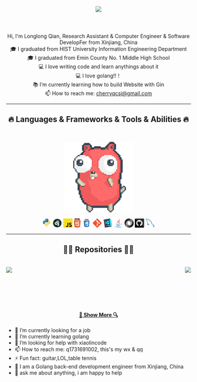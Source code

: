<!--img align="right" src="https://visitor-badge.laobi.icu/badge?page_id=sFFbLL.sFFbLL"-->

<h1 align="center">
  <a href="https://git.io/typing-svg">
    <img src="https://readme-typing-svg.herokuapp.com/?lines=Hello,+There!+👋;Nice+to+meet+you!&center=true&size=30">
  </a>
</h1>
<br>
<p align="center">
  Hi, I'm Longlong Qian, Research Assistant & Computer Engineer & Software DevelopFer from Xinjiang, China
  <br>
  🎓 I graduated from HIST University Information Engineering Department
  <br>
  🎓 I graduated from Emin County No. 1 Middle High School
  <br>
  💻 I love writing code and learn anythings about it
  <br>
  💻 I love golang!!！
  <br>
  📚 I’m currently learning how to build Website with Gin
  <br>
  📫 How to reach me: <a href="mailto: cherryqcsj@gmail.com">cherryqcsj@gmail.com</a>
</p>

<hr>
<h2 align="center">🔥 Languages & Frameworks & Tools & Abilities 🔥</h2>
<br>
<p align="center">
  <code><img src="images/0b84ea07-b1bc-4b65-bd60-d187be0b57ed.gif"></code>
<!--  <code><img src="images/0b84ea07-b1bc-4b65-bd60-d187be0b57ed.gif"></code>-->
</p>
<p align="center">
  <code><img title="Python" height="25" src="images/python-original.svg"></code>
  <code><img title="Django" height="25" src="images/django.png"></code>
  <code><img title="Javascript" height="25" src="images/javascript.svg"></code>
  <code><img title="HTML5" height="25" src="images/html5.svg"></code>
  <code><img title="CSS" height="25" src="images/css.svg"></code>
  <code><img title="Git" height="25" src="images/git-original.svg"></code>
  <code><img title="Visual Studio Code" height="25" src="images/vscode.png"></code>
  <code><img title="Java" height="25" src="images/java-original.svg"></code>
  <code><img title="JSON" height="25" src="images/json.svg"></code>
  <code><img title="GitHub" height="25" src="images/github.svg"></code>
  <code><img title="MySQL" height="25" src="images/mysql.svg"></code>
</p>
<hr>
<h2 align="center">👨‍💻 Repositories 👨‍💻</h2>
<br>
<div width="100%" align="center">
  <a align="left" href="https://github.com/q-cloud-ll/go_builder" title="go_builder"><img align="left" height="115" src="https://github-readme-stats.vercel.app/api/pin/?username=q-cloud-ll&repo=go_builder&theme=react&border_color=61dafb&border_radius=10"></a>
  <a align="right" href="https://github.com/q-cloud-ll/forum-server" title="forum-server"><img align="right" height="115" src="https://github-readme-stats.vercel.app/api/pin/?username=q-cloud-ll&repo=forum-server&theme=react&border_color=61dafb&border_radius=10"></a>
</div>
</div>
<br><br><br><br><br><br>
<h4 align="center">
  <a href="https://github.com/q-cloud-ll?tab=repositories" title="Show Repositories">🔎 Show More 🔍</a>
</h4>

- 🔭 I’m currently looking for a job
- 🌱 I’m currently learning golang
- 🤔 I’m looking for help with xiaolincode
- 📫 How to reach me: q1731691002, this's my wx & qq
- ⚡ Fun fact: guitar,LOL,table tennis
- 🔭 I am a Golang back-end development engineer from Xinjiang, China
- 💬 ask me about anything, i am happy to help
